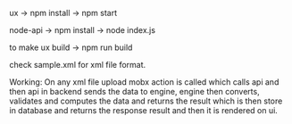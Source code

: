 ux ->
npm install ->
npm start

node-api ->
npm install ->
node index.js

to make ux build ->
npm run build

check sample.xml for xml file format.

Working:
On any xml file upload mobx action is called which calls api and then api in backend sends the data to engine,
engine then converts, validates and computes the data and returns the result which is then store in database
and returns the response result and then it is rendered on ui.
